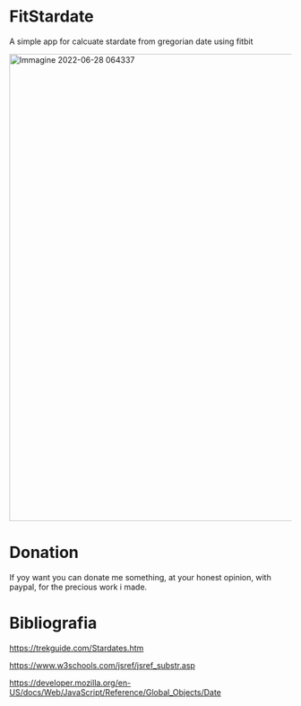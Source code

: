 # FitStardate
A simple app for calcuate stardate from gregorian date using fitbit

<img width="833" alt="Immagine 2022-06-28 064337" src="https://user-images.githubusercontent.com/49764967/176094916-adb688ab-9a13-41b4-8da6-2b5aef77b708.png">

# Donation
If yoy want you can donate me something, at your honest opinion, with paypal, for the precious work i made.

# Bibliografia
https://trekguide.com/Stardates.htm

https://www.w3schools.com/jsref/jsref_substr.asp

https://developer.mozilla.org/en-US/docs/Web/JavaScript/Reference/Global_Objects/Date
